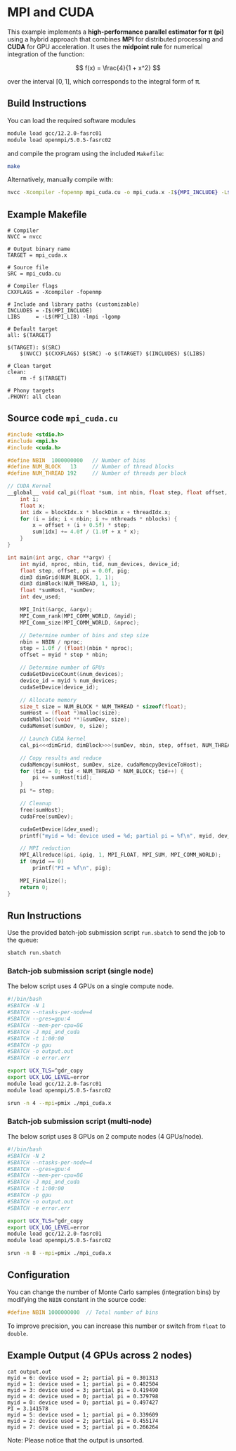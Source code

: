 # MPI and CUDA 

This example implements a **high-performance parallel estimator for π (pi)** using a hybrid approach that combines **MPI** for distributed processing and **CUDA** for GPU acceleration. It uses the **midpoint rule** for numerical integration of the function:

$$
f(x) = \frac{4}{1 + x^2}
$$

over the interval $[0, 1]$, which corresponds to the integral form of π.


## Build Instructions

You can load the required software modules

```bash
module load gcc/12.2.0-fasrc01 
module load openmpi/5.0.5-fasrc02
```
and compile the program using the included `Makefile`:

```bash
make
```

Alternatively, manually compile with:

```bash
nvcc -Xcompiler -fopenmp mpi_cuda.cu -o mpi_cuda.x -I${MPI_INCLUDE} -L${MPI_LIB} -lmpi -lgomp
```

## Example Makefile

```make
# Compiler
NVCC = nvcc

# Output binary name
TARGET = mpi_cuda.x

# Source file
SRC = mpi_cuda.cu

# Compiler flags
CXXFLAGS = -Xcompiler -fopenmp

# Include and library paths (customizable)
INCLUDES = -I$(MPI_INCLUDE)
LIBS     = -L$(MPI_LIB) -lmpi -lgomp

# Default target
all: $(TARGET)

$(TARGET): $(SRC)
	$(NVCC) $(CXXFLAGS) $(SRC) -o $(TARGET) $(INCLUDES) $(LIBS)

# Clean target
clean:
	rm -f $(TARGET)

# Phony targets
.PHONY: all clean
```

## Source code `mpi_cuda.cu`

```c
#include <stdio.h>
#include <mpi.h>
#include <cuda.h>

#define NBIN  1000000000   // Number of bins
#define NUM_BLOCK   13     // Number of thread blocks
#define NUM_THREAD 192     // Number of threads per block

// CUDA Kernel
__global__ void cal_pi(float *sum, int nbin, float step, float offset, int nthreads, int nblocks) {
    int i;
    float x;
    int idx = blockIdx.x * blockDim.x + threadIdx.x;
    for (i = idx; i < nbin; i += nthreads * nblocks) {
        x = offset + (i + 0.5f) * step;
        sum[idx] += 4.0f / (1.0f + x * x);
    }
}

int main(int argc, char **argv) {
    int myid, nproc, nbin, tid, num_devices, device_id;
    float step, offset, pi = 0.0f, pig;
    dim3 dimGrid(NUM_BLOCK, 1, 1);
    dim3 dimBlock(NUM_THREAD, 1, 1);
    float *sumHost, *sumDev;
    int dev_used;

    MPI_Init(&argc, &argv);
    MPI_Comm_rank(MPI_COMM_WORLD, &myid);
    MPI_Comm_size(MPI_COMM_WORLD, &nproc);

    // Determine number of bins and step size
    nbin = NBIN / nproc;
    step = 1.0f / (float)(nbin * nproc);
    offset = myid * step * nbin;

    // Determine number of GPUs
    cudaGetDeviceCount(&num_devices);
    device_id = myid % num_devices;
    cudaSetDevice(device_id);

    // Allocate memory
    size_t size = NUM_BLOCK * NUM_THREAD * sizeof(float);
    sumHost = (float *)malloc(size);
    cudaMalloc((void **)&sumDev, size);
    cudaMemset(sumDev, 0, size);

    // Launch CUDA kernel
    cal_pi<<<dimGrid, dimBlock>>>(sumDev, nbin, step, offset, NUM_THREAD, NUM_BLOCK);

    // Copy results and reduce
    cudaMemcpy(sumHost, sumDev, size, cudaMemcpyDeviceToHost);
    for (tid = 0; tid < NUM_THREAD * NUM_BLOCK; tid++) {
        pi += sumHost[tid];
    }
    pi *= step;

    // Cleanup
    free(sumHost);
    cudaFree(sumDev);

    cudaGetDevice(&dev_used);
    printf("myid = %d: device used = %d; partial pi = %f\n", myid, dev_used, pi);

    // MPI reduction
    MPI_Allreduce(&pi, &pig, 1, MPI_FLOAT, MPI_SUM, MPI_COMM_WORLD);
    if (myid == 0)
        printf("PI = %f\n", pig);

    MPI_Finalize();
    return 0;
}
```

## Run Instructions

Use the provided batch-job submission script `run.sbatch` to send the job to the queue:

```bash
sbatch run.sbatch
```

### Batch-job submission script (single node)

The below script uses 4 GPUs on a single compute node.

```bash
#!/bin/bash
#SBATCH -N 1
#SBATCH --ntasks-per-node=4
#SBATCH --gres=gpu:4
#SBATCH --mem-per-cpu=8G
#SBATCH -J mpi_and_cuda
#SBATCH -t 1:00:00
#SBATCH -p gpu
#SBATCH -o output.out
#SBATCH -e error.err

export UCX_TLS=^gdr_copy
export UCX_LOG_LEVEL=error
module load gcc/12.2.0-fasrc01 
module load openmpi/5.0.5-fasrc02

srun -n 4 --mpi=pmix ./mpi_cuda.x
```

### Batch-job submission script (multi-node)

The below script uses 8 GPUs on 2 compute nodes (4 GPUs/node).

```bash
#!/bin/bash
#SBATCH -N 2
#SBATCH --ntasks-per-node=4
#SBATCH --gres=gpu:4
#SBATCH --mem-per-cpu=8G
#SBATCH -J mpi_and_cuda
#SBATCH -t 1:00:00
#SBATCH -p gpu
#SBATCH -o output.out
#SBATCH -e error.err

export UCX_TLS=^gdr_copy
export UCX_LOG_LEVEL=error
module load gcc/12.2.0-fasrc01 
module load openmpi/5.0.5-fasrc02

srun -n 8 --mpi=pmix ./mpi_cuda.x
```

## Configuration

You can change the number of Monte Carlo samples (integration bins) by modifying the `NBIN` constant in the source code:

```c
#define NBIN 1000000000  // Total number of bins
```

To improve precision, you can increase this number or switch from `float` to `double`.

## Example Output (4 GPUs across 2 nodes)

```
cat output.out 
myid = 6: device used = 2; partial pi = 0.301313
myid = 1: device used = 1; partial pi = 0.482504
myid = 3: device used = 3; partial pi = 0.419490
myid = 4: device used = 0; partial pi = 0.379798
myid = 0: device used = 0; partial pi = 0.497427
PI = 3.141578
myid = 5: device used = 1; partial pi = 0.339609
myid = 2: device used = 2; partial pi = 0.455174
myid = 7: device used = 3; partial pi = 0.266264
```

Note: Please notice that the output is unsorted.
